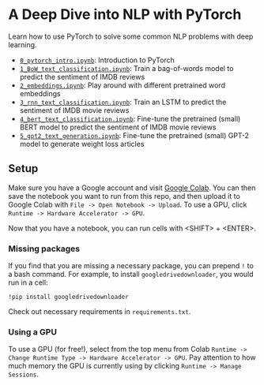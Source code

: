 # A Deep Dive into NLP with PyTorch

Learn how to use PyTorch to solve some common NLP problems with deep learning.

- [`0_pytorch_intro.ipynb`](https://github.com/scoutbeedev/pytorch-nlp-notebooks/blob/master/0_pytorch_intro.ipynb): Introduction to PyTorch
- [`1_BoW_text_classification.ipynb`](https://github.com/scoutbeedev/pytorch-nlp-notebooks/blob/master/1_BoW_text_classification.ipynb): Train a bag-of-words model to predict the sentiment of IMDB reviews
- [`2_embeddings.ipynb`](https://github.com/scoutbeedev/pytorch-nlp-notebooks/blob/master/2_embeddings.ipynb): Play around with different pretrained word embeddings
- [`3_rnn_text_classification.ipynb`](https://github.com/scoutbeedev/pytorch-nlp-notebooks/blob/master/3_rnn_text_classification.ipynb): Train an LSTM to predict the sentiment of IMDB movie reviews
- [`4_bert_text_classification.ipynb`](https://github.com/scoutbeedev/pytorch-nlp-notebooks/blob/master/4_bert_text_classification.ipynb): Fine-tune the pretrained (small) BERT model to predict the sentiment of IMDB movie reviews
- [`5_gpt2_text_generation.ipynb`](https://github.com/scoutbeedev/pytorch-nlp-notebooks/blob/master/5_gpt2_text_generation.ipynb): Fine-tune the pretrained (small) GPT-2 model to generate weight loss articles


## Setup

Make sure you have a Google account and visit [Google Colab](https://colab.research.google.com/). You can then save the notebook you want to run from this repo, and then upload it to Google Colab with `File -> Open Notebook -> Upload`. To use a GPU, click `Runtime -> Hardware Accelerator -> GPU`.

Now that you have a notebook, you can run cells with \<SHIFT\> + \<ENTER\>.


### Missing packages

If you find that you are missing a necessary package, you can prepend `!` to a bash command. For example, to install `googledrivedownloader`, you would run in a cell:

```
!pip install googledrivedownloader
```

Check out necessary requirements in `requirements.txt`.

### Using a GPU

To use a GPU (for free!), select from the top menu from Colab `Runtime -> Change Runtime Type -> Hardware Accelerator -> GPU`. Pay attention to how much memory the GPU is currently using by clicking `Runtime -> Manage Sessions`.

